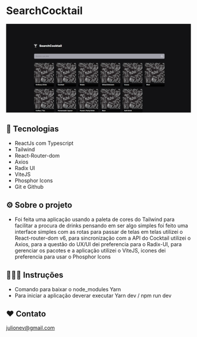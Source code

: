# SearchCocktail

![preview](./.github/Home.png)

## 🦾 Tecnologias

- ReactJs com Typescript
- Tailwind
- React-Router-dom
- Axios
- Radix UI
- ViteJS
- Phosphor Icons
- Git e Github

## ⚙️ Sobre o projeto

- Foi feita uma aplicação usando a paleta de cores do Tailwind para facilitar a procura de drinks pensando em ser algo simples foi feito uma interface simples com as rotas para passar de telas em telas utilizei o React-router-dom v6, para sincronização com a API do Cocktail utilizei o Axios, para a questão do UX/UI dei preferencia para o Radix-UI, para gerenciar os pacotes e a aplicação utilizei o ViteJS, icones dei preferencia para usar o Phosphor Icons

## 👨🏻‍🏫 Instruções

- Comando para baixar o node_modules Yarn
- Para iniciar a aplicação deverar executar Yarn dev / npm run dev

## ❤️ Contato

julionev@gmail.com
